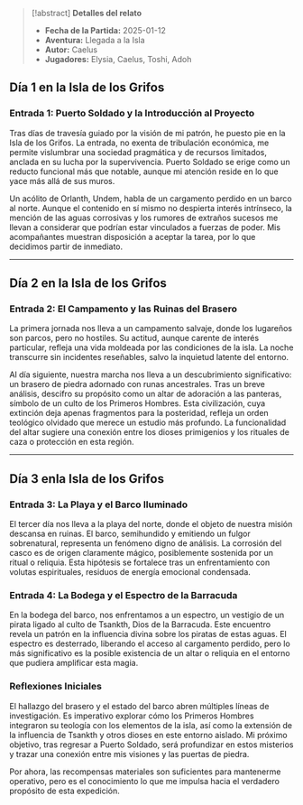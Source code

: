 >[!abstract] **Detalles del relato**
>  - **Fecha de la Partida:** 2025-01-12
>  - **Aventura:** Llegada a la Isla
>  - **Autor:** Caelus
>  - **Jugadores:** Elysia, Caelus, Toshi, Adoh
## Día 1 en la Isla de los Grifos
### Entrada 1: Puerto Soldado y la Introducción al Proyecto
 
 Tras días de travesía guiado por la visión de mi patrón, he puesto pie en la Isla de los Grifos. La
 entrada, no exenta de tribulación económica, me permite vislumbrar una sociedad pragmática y de recursos limitados, anclada en su lucha por la supervivencia. Puerto Soldado se erige como un reducto funcional más que notable, aunque mi atención reside en lo que yace más allá de sus muros. 
 
 Un acólito de Orlanth, Undem, habla de un cargamento perdido en un barco al norte. Aunque el contenido en sí mismo no despierta interés intrínseco, la mención de las aguas corrosivas y los rumores de extraños sucesos me llevan a considerar que podrían estar vinculados a fuerzas de poder. Mis acompañantes muestran disposición a aceptar la tarea, por lo que decidimos partir de inmediato.

 ---
 
## Día 2 en la Isla de los Grifos
### Entrada 2: El Campamento y las Ruinas del Brasero
 
 La primera jornada nos lleva a un campamento salvaje, donde los lugareños son parcos, pero no hostiles. Su actitud, aunque carente de interés particular, refleja una vida moldeada por las
 condiciones de la isla. La noche transcurre sin incidentes reseñables, salvo la inquietud latente del entorno.
 
 Al día siguiente, nuestra marcha nos lleva a un descubrimiento significativo: un brasero de piedra adornado con runas ancestrales. Tras un breve análisis, descifro su propósito como un altar de adoración a las panteras, símbolo de un culto de los Primeros Hombres. Esta civilización, cuya extinción deja apenas fragmentos para la posteridad, refleja un orden teológico olvidado que merece un estudio más profundo. La funcionalidad del altar sugiere una conexión entre los dioses primigenios y los rituales de caza o protección en esta región.
 
---
 
## Día 3 enla Isla de los Grifos
### Entrada 3: La Playa y el Barco Iluminado
 
 El tercer día nos lleva a la playa del norte, donde el objeto de nuestra misión descansa en ruinas. El barco, semihundido y emitiendo un fulgor sobrenatural, representa un fenómeno digno de análisis. La corrosión del casco es de origen claramente mágico, posiblemente sostenida por un ritual o reliquia. Esta hipótesis se fortalece tras un enfrentamiento con volutas espirituales, residuos de energía
 emocional condensada.

### Entrada 4: La Bodega y el Espectro de la Barracuda
 
 En la bodega del barco, nos enfrentamos a un espectro, un vestigio de un pirata ligado al culto de Tsankth, Dios de la Barracuda. Este encuentro revela un patrón en la influencia divina sobre los piratas de estas aguas. El espectro es desterrado, liberando el acceso al cargamento perdido, pero lo más significativo es la posible existencia de un altar o reliquia en el entorno que pudiera amplificar esta magia.
 
### Reflexiones Iniciales
 
 El hallazgo del brasero y el estado del barco abren múltiples líneas de investigación. Es imperativo explorar cómo los Primeros Hombres integraron su teología con los elementos de la isla, así como la extensión de la influencia de Tsankth y otros dioses en este entorno aislado. Mi próximo objetivo, tras regresar a Puerto Soldado, será profundizar en estos misterios y trazar una conexión entre mis visiones y las puertas de piedra.
 
 Por ahora, las recompensas materiales son suficientes para mantenerme operativo, pero es el
 conocimiento lo que me impulsa hacia el verdadero propósito de esta expedición.
